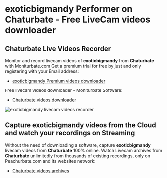 # exoticbigmandy Performer on Chaturbate - Free LiveCam videos downloader

## Chaturbate Live Videos Recorder

Monitor and record livecam videos of **exoticbigmandy** from **Chaturbate** with Moniturbate.com
Get a premium trial for free by just and only registering with your Email address:
* [exoticbigmandy Premium videos downloader](https://moniturbate.com/request-demo-licence-key.html)

Free livecam videos downloader - Moniturbate Software:
* [Chaturbate videos downloader](https://moniturbate.com/moniturbate-download-software.html)

![exoticbigmandy livecam videos recorder](https://peachurnet.com/templates/moniturbate-software.png)


## Capture exoticbigmandy videos from the Cloud and watch your recordings on Streaming

Without the need of downloading a software, capture **exoticbigmandy** livecam videos from **Chaturbate** 100% online.
Watch Livecam archives from **Chaturbate** unlimitedly from thousands of existing recordings, only on Peachurbate.com and its websites network:
* [Chaturbate videos archives](https://peachurnet.com/)